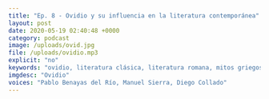 ```yaml
---
title: "Ep. 8 - Ovidio y su influencia en la literatura contemporánea"
layout: post
date: 2020-05-19 02:40:48 +0000
category: podcast
image: /uploads/ovid.jpg
file: /uploads/ovidio.mp3
explicit: "no"
keywords: "ovidio, literatura clásica, literatura romana, mitos griegos"
imgdesc: "Ovidio"
voices: "Pablo Benayas del Río, Manuel Sierra, Diego Collado"
---
```

